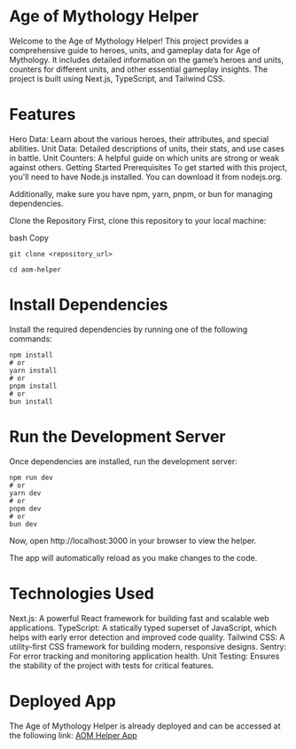 # Age of Mythology Helper
Welcome to the Age of Mythology Helper! This project provides a comprehensive guide to heroes, units, and gameplay data for Age of Mythology. It includes detailed information on the game’s heroes and units, counters for different units, and other essential gameplay insights. The project is built using Next.js, TypeScript, and Tailwind CSS.

# Features
Hero Data: Learn about the various heroes, their attributes, and special abilities.
Unit Data: Detailed descriptions of units, their stats, and use cases in battle.
Unit Counters: A helpful guide on which units are strong or weak against others.
Getting Started
Prerequisites
To get started with this project, you'll need to have Node.js installed. You can download it from nodejs.org.

Additionally, make sure you have npm, yarn, pnpm, or bun for managing dependencies.

Clone the Repository
First, clone this repository to your local machine:

bash
Copy
```
git clone <repository_url>
```

```
cd aom-helper
```

# Install Dependencies
Install the required dependencies by running one of the following commands:

```
npm install
# or
yarn install
# or
pnpm install
# or
bun install
```

# Run the Development Server
Once dependencies are installed, run the development server:

```
npm run dev
# or
yarn dev
# or
pnpm dev
# or
bun dev
```

Now, open http://localhost:3000 in your browser to view the helper.

The app will automatically reload as you make changes to the code.


# Technologies Used
Next.js: A powerful React framework for building fast and scalable web applications.
TypeScript: A statically typed superset of JavaScript, which helps with early error detection and improved code quality.
Tailwind CSS: A utility-first CSS framework for building modern, responsive designs.
Sentry: For error tracking and monitoring application health.
Unit Testing: Ensures the stability of the project with tests for critical features.


# Deployed App
The Age of Mythology Helper is already deployed and can be accessed at the following link:
[AOM Helper App](aom-helper-isj1.vercel.app/)

